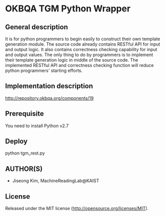 OKBQA TGM Python Wrapper
=====================================

General description
-----
It is for python programmers to begin easily to construct their own template generation module.
The source code already contains RESTful API for input and output logic.
It also contains correctness checking capability for input and output values.
The only thing to do by programmers is to implement their template generation logic in middle of the source code.
The implemented RESTful API and correctness checking function will reduce python programmers' starting efforts.

Implementation description
-----
http://repository.okbqa.org/components/19

Prerequisite
-----
You need to install Python v2.7

Deploy
-----
python tgm_rest.py

AUTHOR(S)
---------
* Jiseong Kim, MachineReadingLab@KAIST

License
-------
Released under the MIT license (http://opensource.org/licenses/MIT).